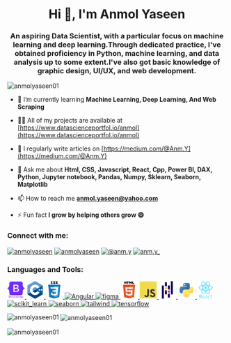 <h1 align="center">Hi 👋, I'm Anmol Yaseen</h1>
<h3 align="center">An aspiring Data Scientist, with a particular focus on machine learning and deep learning.Through dedicated practice, I've obtained proficiency in Python, machine learning, and data analysis up to some extent.I've also got basic knowledge of graphic design, UI/UX, and web development.</h3>

<p align="left"> <img src="https://komarev.com/ghpvc/?username=anmolyaseen01&label=Profile%20views&color=0e75b6&style=flat" alt="anmolyaseen01" /> </p>

- 🌱 I’m currently learning **Machine Learning, Deep Learning, And Web Scraping**

- 👨‍💻 All of my projects are available at [https://www.datascienceportfol.io/anmol](https://www.datascienceportfol.io/anmol)

- 📝 I regularly write articles on [https://medium.com/@Anm.Y](https://medium.com/@Anm.Y)

- 💬 Ask me about **Html, CSS, Javascript, React, Cpp, Power BI, DAX, Python, Jupyter notebook, Pandas, Numpy, Sklearn, Seaborn, Matplotlib**

- 📫 How to reach me **anmol.yaseen@yahoo.com**

- ⚡ Fun fact **I grow by helping others grow 😄**

<h3 align="left">Connect with me:</h3>
<p align="left">
<a href="https://linkedin.com/in/anmolyaseen" target="blank"><img align="center" src="https://raw.githubusercontent.com/rahuldkjain/github-profile-readme-generator/master/src/images/icons/Social/linked-in-alt.svg" alt="anmolyaseen" height="30" width="40" /></a>
<a href="https://kaggle.com/anmolyaseen" target="blank"><img align="center" src="https://raw.githubusercontent.com/rahuldkjain/github-profile-readme-generator/master/src/images/icons/Social/kaggle.svg" alt="anmolyaseen" height="30" width="40" /></a>
<a href="https://medium.com/@anm.y" target="blank"><img align="center" src="https://raw.githubusercontent.com/rahuldkjain/github-profile-readme-generator/master/src/images/icons/Social/medium.svg" alt="@anm.y" height="30" width="40" /></a>
<a href="https://www.youtube.com/c/anm.y_" target="blank"><img align="center" src="https://raw.githubusercontent.com/rahuldkjain/github-profile-readme-generator/master/src/images/icons/Social/youtube.svg" alt="anm.y_" height="30" width="40" /></a>
</p>

<h3 align="left">Languages and Tools:</h3>
<p align="left"> <a href="https://getbootstrap.com" target="_blank" rel="noreferrer"> <img src="https://raw.githubusercontent.com/devicons/devicon/master/icons/bootstrap/bootstrap-plain-wordmark.svg" alt="bootstrap" width="40" height="40"/> </a> <a href="https://www.w3schools.com/cpp/" target="_blank" rel="noreferrer"> <img src="https://raw.githubusercontent.com/devicons/devicon/master/icons/cplusplus/cplusplus-original.svg" alt="cplusplus" width="40" height="40"/> </a> <a href="https://www.w3schools.com/css/" target="_blank" rel="noreferrer"> <img src="https://raw.githubusercontent.com/devicons/devicon/master/icons/css3/css3-original-wordmark.svg" alt="css3" width="40" height="40"/> </a> <a href="https://angular.io/" target="_blank" rel="noreferrer"> <img src="https://thumbs.dreamstime.com/b/angular-typescript-based-open-source-web-application-framework-led-angular-team-google-community-204759452.jpg" alt="Angular" width="40" height="40"/> </a> <a href="https://www.figma.com/" target="_blank" rel="noreferrer"> <img src="https://www.vectorlogo.zone/logos/figma/figma-icon.svg" alt="figma" width="40" height="40"/> </a> <a href="https://www.w3.org/html/" target="_blank" rel="noreferrer"> <img src="https://raw.githubusercontent.com/devicons/devicon/master/icons/html5/html5-original-wordmark.svg" alt="html5" width="40" height="40"/> </a> <a href="https://developer.mozilla.org/en-US/docs/Web/JavaScript" target="_blank" rel="noreferrer"> <img src="https://raw.githubusercontent.com/devicons/devicon/master/icons/javascript/javascript-original.svg" alt="javascript" width="40" height="40"/> </a> <a href="https://pandas.pydata.org/" target="_blank" rel="noreferrer"> <img src="https://raw.githubusercontent.com/devicons/devicon/2ae2a900d2f041da66e950e4d48052658d850630/icons/pandas/pandas-original.svg" alt="pandas" width="40" height="40"/> </a> <a href="https://www.python.org" target="_blank" rel="noreferrer"> <img src="https://raw.githubusercontent.com/devicons/devicon/master/icons/python/python-original.svg" alt="python" width="40" height="40"/> </a> <a href="https://reactjs.org/" target="_blank" rel="noreferrer"> <img src="https://raw.githubusercontent.com/devicons/devicon/master/icons/react/react-original-wordmark.svg" alt="react" width="40" height="40"/> </a> <a href="https://scikit-learn.org/" target="_blank" rel="noreferrer"> <img src="https://upload.wikimedia.org/wikipedia/commons/0/05/Scikit_learn_logo_small.svg" alt="scikit_learn" width="40" height="40"/> </a> <a href="https://seaborn.pydata.org/" target="_blank" rel="noreferrer"> <img src="https://seaborn.pydata.org/_images/logo-mark-lightbg.svg" alt="seaborn" width="40" height="40"/> </a> <a href="https://tailwindcss.com/" target="_blank" rel="noreferrer"> <img src="https://www.vectorlogo.zone/logos/tailwindcss/tailwindcss-icon.svg" alt="tailwind" width="40" height="40"/> </a> <a href="https://www.tensorflow.org" target="_blank" rel="noreferrer"> <img src="https://www.vectorlogo.zone/logos/tensorflow/tensorflow-icon.svg" alt="tensorflow" width="40" height="40"/> </a> </p>

<p><img align="left" src="https://github-readme-stats.vercel.app/api/top-langs?username=anmolyaseen01&show_icons=true&locale=en&layout=compact" alt="anmolyaseen01" /></p>

<p>&nbsp;<img align="center" src="https://github-readme-stats.vercel.app/api?username=anmolyaseen01&show_icons=true&locale=en" alt="anmolyaseen01" /></p>

<p><img align="center" src="https://github-readme-streak-stats.herokuapp.com/?user=anmolyaseen01&" alt="anmolyaseen01" /></p>
